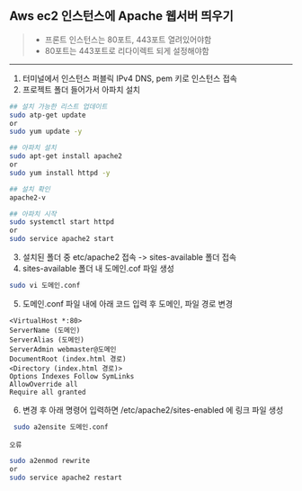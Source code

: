 ## Aws ec2 인스턴스에 Apache 웹서버 띄우기
> - 프론트 인스턴스는 80포트, 443포트 열려있어야함
> - 80포트는 443포트로 리다이렉트 되게 설정해야함
---

1. 터미널에서 인스턴스 퍼블릭 IPv4 DNS, pem 키로 인스턴스 접속
2. 프로젝트 폴더 들어가서 아파치 설치

```bash
## 설치 가능한 리스트 업데이트
sudo atp-get update 
or
sudo yum update -y

## 아파치 설치
sudo apt-get install apache2
or
sudo yum install httpd -y

## 설치 확인
apache2-v

## 아파치 시작
sudo systemctl start httpd
or
sudo service apache2 start
```
3. 설치된 폴더 중 etc/apache2 접속 -> sites-available 폴더 접속
4. sites-available 폴더 내 도메인.cof 파일 생성

```bash 
sudo vi 도메인.conf
```
5. 도메인.conf 파일 내에 아래 코드 입력 후 도메인, 파일 경로 변경

```
<VirtualHost *:80>
ServerName (도메인)
ServerAlias (도메인)
ServerAdmin webmaster@도메인
DocumentRoot (index.html 경로)
<Directory (index.html 경로)>
Options Indexes Follow SymLinks
AllowOverride all
Require all granted
```
6. 변경 후 아래 명령어 입력하면 /etc/apache2/sites-enabled 에 링크 파일 생성
```bash
 sudo a2ensite 도메인.conf
```

`오류`
```bash
sudo a2enmod rewrite
or
sudo service apache2 restart
```


